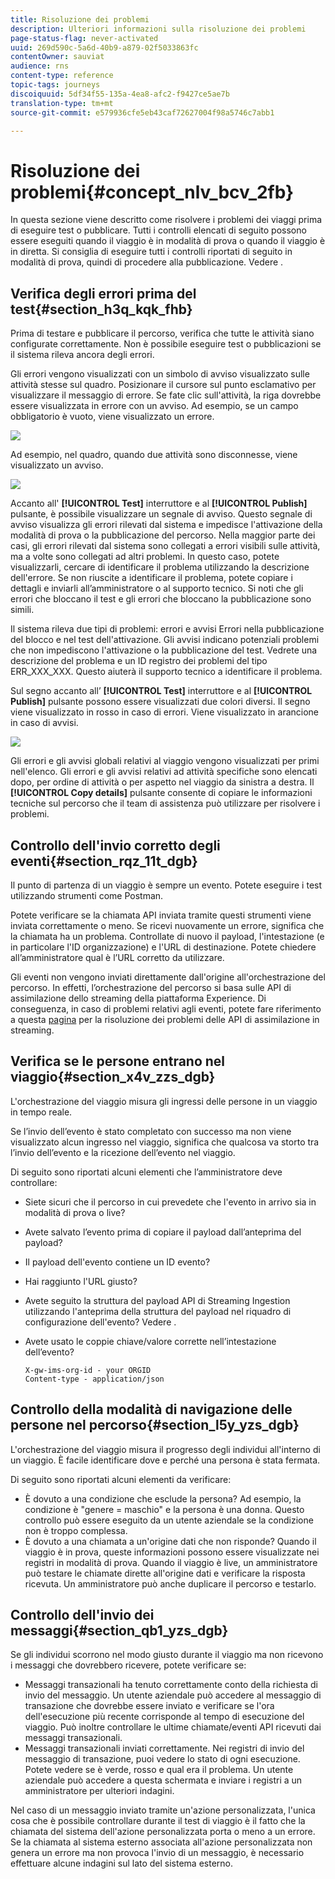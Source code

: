 ```yaml
---
title: Risoluzione dei problemi
description: Ulteriori informazioni sulla risoluzione dei problemi
page-status-flag: never-activated
uuid: 269d590c-5a6d-40b9-a879-02f5033863fc
contentOwner: sauviat
audience: rns
content-type: reference
topic-tags: journeys
discoiquuid: 5df34f55-135a-4ea8-afc2-f9427ce5ae7b
translation-type: tm+mt
source-git-commit: e579936cfe5eb43caf72627004f98a5746c7abb1

---
```



# Risoluzione dei problemi{#concept_nlv_bcv_2fb}

In questa sezione viene descritto come risolvere i problemi dei viaggi prima di eseguire test o pubblicare. Tutti i controlli elencati di seguito possono essere eseguiti quando il viaggio è in modalità di prova o quando il viaggio è in diretta. Si consiglia di eseguire tutti i controlli riportati di seguito in modalità di prova, quindi di procedere alla pubblicazione. Vedere [](../building-journeys/testing-the-journey.md).

## Verifica degli errori prima del test{#section_h3q_kqk_fhb}

Prima di testare e pubblicare il percorso, verifica che tutte le attività siano configurate correttamente. Non è possibile eseguire test o pubblicazioni se il sistema rileva ancora degli errori.

Gli errori vengono visualizzati con un simbolo di avviso visualizzato sulle attività stesse sul quadro. Posizionare il cursore sul punto esclamativo per visualizzare il messaggio di errore. Se fate clic sull&#39;attività, la riga dovrebbe essere visualizzata in errore con un avviso. Ad esempio, se un campo obbligatorio è vuoto, viene visualizzato un errore.

![](../assets/journey63.png)

Ad esempio, nel quadro, quando due attività sono disconnesse, viene visualizzato un avviso.

![](../assets/canvas-disconnected.png)

Accanto all&#39; **[!UICONTROL Test]** interruttore e al **[!UICONTROL Publish]** pulsante, è possibile visualizzare un segnale di avviso. Questo segnale di avviso visualizza gli errori rilevati dal sistema e impedisce l&#39;attivazione della modalità di prova o la pubblicazione del percorso. Nella maggior parte dei casi, gli errori rilevati dal sistema sono collegati a errori visibili sulle attività, ma a volte sono collegati ad altri problemi. In questo caso, potete visualizzarli, cercare di identificare il problema utilizzando la descrizione dell&#39;errore. Se non riuscite a identificare il problema, potete copiare i dettagli e inviarli all’amministratore o al supporto tecnico. Si noti che gli errori che bloccano il test e gli errori che bloccano la pubblicazione sono simili.

Il sistema rileva due tipi di problemi: errori e avvisi Errori nella pubblicazione del blocco e nel test dell&#39;attivazione. Gli avvisi indicano potenziali problemi che non impediscono l&#39;attivazione o la pubblicazione del test. Vedrete una descrizione del problema e un ID registro dei problemi del tipo ERR_XXX_XXX. Questo aiuterà il supporto tecnico a identificare il problema.

Sul segno accanto all’ **[!UICONTROL Test]** interruttore e al **[!UICONTROL Publish]** pulsante possono essere visualizzati due colori diversi. Il segno viene visualizzato in rosso in caso di errori. Viene visualizzato in arancione in caso di avvisi.

![](../assets/journey75.png)

Gli errori e gli avvisi globali relativi al viaggio vengono visualizzati per primi nell&#39;elenco. Gli errori e gli avvisi relativi ad attività specifiche sono elencati dopo, per ordine di attività o per aspetto nel viaggio da sinistra a destra. Il **[!UICONTROL Copy details]** pulsante consente di copiare le informazioni tecniche sul percorso che il team di assistenza può utilizzare per risolvere i problemi.

## Controllo dell&#39;invio corretto degli eventi{#section_rqz_11t_dgb}

Il punto di partenza di un viaggio è sempre un evento. Potete eseguire i test utilizzando strumenti come Postman.

Potete verificare se la chiamata API inviata tramite questi strumenti viene inviata correttamente o meno. Se ricevi nuovamente un errore, significa che la chiamata ha un problema. Controllate di nuovo il payload, l&#39;intestazione (e in particolare l&#39;ID organizzazione) e l&#39;URL di destinazione. Potete chiedere all’amministratore qual è l’URL corretto da utilizzare.

Gli eventi non vengono inviati direttamente dall&#39;origine all&#39;orchestrazione del percorso. In effetti, l’orchestrazione del percorso si basa sulle API di assimilazione dello streaming della piattaforma Experience. Di conseguenza, in caso di problemi relativi agli eventi, potete fare riferimento a questa [pagina](https://docs.adobe.com/content/help/en/experience-platform/ingestion/streaming/troubleshooting.html) per la risoluzione dei problemi delle API di assimilazione in streaming.

## Verifica se le persone entrano nel viaggio{#section_x4v_zzs_dgb}

L&#39;orchestrazione del viaggio misura gli ingressi delle persone in un viaggio in tempo reale.

Se l’invio dell’evento è stato completato con successo ma non viene visualizzato alcun ingresso nel viaggio, significa che qualcosa va storto tra l’invio dell’evento e la ricezione dell’evento nel viaggio.

Di seguito sono riportati alcuni elementi che l’amministratore deve controllare:

* Siete sicuri che il percorso in cui prevedete che l&#39;evento in arrivo sia in modalità di prova o live?
* Avete salvato l’evento prima di copiare il payload dall’anteprima del payload?
* Il payload dell&#39;evento contiene un ID evento?
* Hai raggiunto l&#39;URL giusto?
* Avete seguito la struttura del payload API di Streaming Ingestion utilizzando l&#39;anteprima della struttura del payload nel riquadro di configurazione dell&#39;evento? Vedere [](../event/previewing-the-payload.md).
* Avete usato le coppie chiave/valore corrette nell’intestazione dell’evento?

   ```
   X-gw-ims-org-id - your ORGID
   Content-type - application/json
   ```

## Controllo della modalità di navigazione delle persone nel percorso{#section_l5y_yzs_dgb}

L&#39;orchestrazione del viaggio misura il progresso degli individui all&#39;interno di un viaggio. È facile identificare dove e perché una persona è stata fermata.

Di seguito sono riportati alcuni elementi da verificare:

* È dovuto a una condizione che esclude la persona? Ad esempio, la condizione è &quot;genere = maschio&quot; e la persona è una donna. Questo controllo può essere eseguito da un utente aziendale se la condizione non è troppo complessa.
* È dovuto a una chiamata a un&#39;origine dati che non risponde? Quando il viaggio è in prova, queste informazioni possono essere visualizzate nei registri in modalità di prova. Quando il viaggio è live, un amministratore può testare le chiamate dirette all&#39;origine dati e verificare la risposta ricevuta. Un amministratore può anche duplicare il percorso e testarlo.

## Controllo dell&#39;invio dei messaggi{#section_qb1_yzs_dgb}

Se gli individui scorrono nel modo giusto durante il viaggio ma non ricevono i messaggi che dovrebbero ricevere, potete verificare se:

* Messaggi transazionali ha tenuto correttamente conto della richiesta di invio del messaggio. Un utente aziendale può accedere al messaggio di transazione che dovrebbe essere inviato e verificare se l&#39;ora dell&#39;esecuzione più recente corrisponde al tempo di esecuzione del viaggio. Può inoltre controllare le ultime chiamate/eventi API ricevuti dai messaggi transazionali.
* Messaggi transazionali inviati correttamente. Nei registri di invio del messaggio di transazione, puoi vedere lo stato di ogni esecuzione. Potete vedere se è verde, rosso e qual era il problema. Un utente aziendale può accedere a questa schermata e inviare i registri a un amministratore per ulteriori indagini.

Nel caso di un messaggio inviato tramite un&#39;azione personalizzata, l&#39;unica cosa che è possibile controllare durante il test di viaggio è il fatto che la chiamata del sistema dell&#39;azione personalizzata porta o meno a un errore. Se la chiamata al sistema esterno associata all&#39;azione personalizzata non genera un errore ma non provoca l&#39;invio di un messaggio, è necessario effettuare alcune indagini sul lato del sistema esterno.

